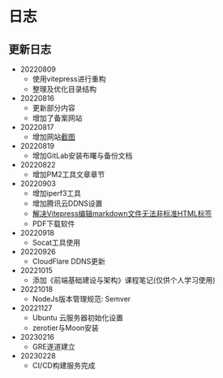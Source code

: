 # 日志

## 更新日志
- 20220809
  - 使用vitepress进行重构
  - 整理及优化目录结构
- 20220816
  - 更新部分内容
  - 增加了备案网站
- 20220817
  - 增加网站[截图](./public/resources/web_shotcut.png)
- 20220819
  - 增加GitLab安装布曙与备份文档
- 20220822
  - 增加PM2工具文章章节
- 20220903
  - 增加iperf3工具
  - 增加腾讯云DDNS设置
  - [解决Vitepress编辑markdown文件无法非标准HTML标签](https://github.com/vuejs/vitepress/issues/430)
  - PDF下载软件
- 20220918
  - Socat工具使用
- 20220926
  - CloudFlare DDNS更新
- 20221015
  - 添加《前端基础建设与架构》课程笔记(仅供个人学习使用)
- 20221018
  - NodeJs版本管理规范: Semver
- 20221127
  - Ubuntu 云服务器初始化设置
  - zerotier与Moon安装
- 20230216
  - GRE遂道建立
- 20230228
  - CI/CD构建服务完成